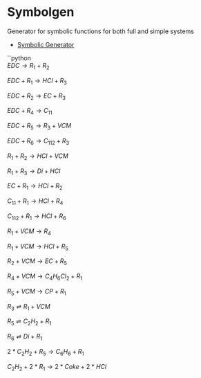 # Symbolgen
Generator for symbolic functions for both full and simple systems
* [Symbolic Generator](https://github.com/tjczec01/symbolgen/blob/master/symbolgen.ipynb)

``python  
$EDC \longrightarrow R_{1} + R_{2}$ 

$EDC + R_{1} \longrightarrow HCl + R_{3}$ 

$EDC + R_{2} \longrightarrow EC + R_{3}$ 

$EDC + R_{4} \longrightarrow C_{11}$ 

$EDC + R_{5} \longrightarrow R_{3} + VCM$ 

$EDC + R_{6} \longrightarrow C_{112} + R_{3}$ 

$R_{1} + R_{2} \longrightarrow HCl + VCM$ 

$R_{1} + R_{3} \longrightarrow Di + HCl$ 

$EC + R_{1} \longrightarrow HCl + R_{2}$ 

$C_{11} + R_{1} \longrightarrow HCl + R_{4}$ 

$C_{112} + R_{1} \longrightarrow HCl + R_{6}$ 

$R_{1} + VCM \longrightarrow R_{4}$ 

$R_{1} + VCM \longrightarrow HCl + R_{5}$ 

$R_{2} + VCM \longrightarrow EC + R_{5}$ 

$R_{4} + VCM \longrightarrow C_{4}H_{6}Cl_{2} + R_{1}$ 

$R_{5} + VCM \longrightarrow CP + R_{1}$ 

$R_{3} \rightleftharpoons R_{1} + VCM$ 

$R_{5} \rightleftharpoons C_{2}H_{2} + R_{1}$ 

$R_{6} \rightleftharpoons Di + R_{1}$ 

$2*C_{2}H_{2} + R_{5} \longrightarrow C_{6}H_{6} + R_{1}$ 

$C_{2}H_{2} + 2*R_{1} \longrightarrow 2*Coke + 2*HCl$ 
```
